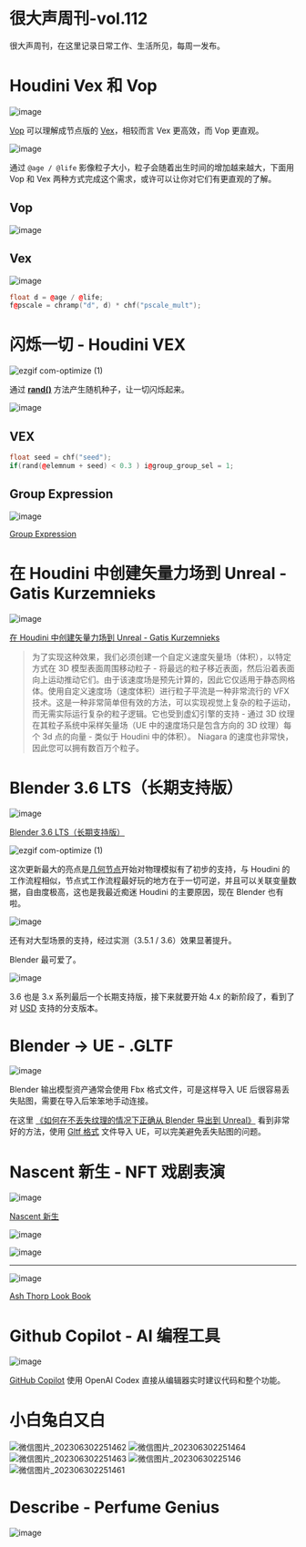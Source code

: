 # 很大声周刊-vol.112
很大声周刊，在这里记录日常工作、生活所见，每周一发布。

# Houdini Vex 和 Vop
![image](https://github.com/hendasheng/HenDaShengWeekly/assets/20842136/1e07311d-7f49-4a27-9489-43f8994dd7f8)

[Vop](https://www.sidefx.com/docs/houdini/nodes/vop/index.html) 可以理解成节点版的 [Vex](https://www.sidefx.com/docs/houdini/vex/index.html)，相较而言 Vex 更高效，而 Vop 更直观。

![image](https://github.com/hendasheng/HenDaShengWeekly/assets/20842136/cefef733-050b-40ca-b357-06188cebd9ca)


通过 `@age / @life` 影像粒子大小，粒子会随着出生时间的增加越来越大，下面用 Vop 和 Vex 两种方式完成这个需求，或许可以让你对它们有更直观的了解。

## Vop
![image](https://github.com/hendasheng/HenDaShengWeekly/assets/20842136/ada79eeb-e8e7-451f-b548-698a9789932b)

## Vex
![image](https://github.com/hendasheng/HenDaShengWeekly/assets/20842136/30c9dc41-d6c8-4ee4-a820-645df2c8861d)
```C++
float d = @age / @life;
f@pscale = chramp("d", d) * chf("pscale_mult");
```

# 闪烁一切 - Houdini VEX
![ezgif com-optimize (1)](https://github.com/hendasheng/HenDaShengWeekly/assets/20842136/0354517e-2088-4a9e-aa75-1cf74480160e)

通过 **[rand()](https://www.sidefx.com/docs/houdini/vex/functions/rand.html)** 方法产生随机种子，让一切闪烁起来。

![image](https://github.com/hendasheng/HenDaShengWeekly/assets/20842136/5338b8db-2a41-479d-a852-f4cda088e707)

## VEX
``` C++
float seed = chf("seed");
if(rand(@elemnum + seed) < 0.3 ) i@group_group_sel = 1;
```

## Group Expression
![image](https://github.com/hendasheng/HenDaShengWeekly/assets/20842136/0886a5a1-e920-43af-8256-1a4c0cdbda05)

[Group Expression](https://www.sidefx.com/docs/houdini/nodes/sop/groupexpression.html)

# 在 Houdini 中创建矢量力场到 Unreal - Gatis Kurzemnieks
![image](https://github.com/hendasheng/HenDaShengWeekly/assets/20842136/383260a9-87e3-4260-8800-654e454b8bb8)

[在 Houdini 中创建矢量力场到 Unreal - Gatis Kurzemnieks](https://www.rendereverything.com/vector-fields-unreal-engine/)

> 为了实现这种效果，我们必须创建一个自定义速度矢量场（体积），以特定方式在 3D 模型表面周围移动粒子 - 将最远的粒子移近表面，然后沿着表面向上运动推动它们。由于该速度场是预先计算的，因此它仅适用于静态网格体。使用自定义速度场（速度体积）进行粒子平流是一种非常流行的 VFX 技术。这是一种非常简单但有效的方法，可以实现视觉上复杂的粒子运动，而无需实际运行复杂的粒子逻辑。它也受到虚幻引擎的支持 - 通过 3D 纹理在其粒子系统中采样矢量场（UE 中的速度场只是包含方向的 3D 纹理）每个 3d 点的向​​量 - 类似于 Houdini 中的体积）。 Niagara 的速度也非常快，因此您可以拥有数百万个粒子。

# Blender 3.6 LTS（长期支持版）
![image](https://github.com/hendasheng/HenDaShengWeekly/assets/20842136/c9a632b6-68a2-4d30-bc5c-6297b6c0dc91)

[Blender 3.6 LTS（长期支持版）](https://www.blender.org/download/releases/3-6/)

![ezgif com-optimize (1)](https://github.com/hendasheng/HenDaShengWeekly/assets/20842136/09e39d11-15a3-4890-b712-dd0d8c0a28c0)

这次更新最大的亮点是[几何节点](https://docs.blender.org/manual/zh-hans/dev/modeling/geometry_nodes/index.html)开始对物理模拟有了初步的支持，与 Houdini 的工作流程相似，节点式工作流程最好玩的地方在于一切可逆，并且可以关联变量数据，自由度极高，这也是我最近痴迷 Houdini 的主要原因，现在 Blender 也有啦。

![image](https://github.com/hendasheng/HenDaShengWeekly/assets/20842136/5015cd9a-e631-4987-a65e-c85c1381466b)

还有对大型场景的支持，经过实测（3.5.1 / 3.6）效果显著提升。

Blender 最可爱了。

![image](https://github.com/hendasheng/HenDaShengWeekly/assets/20842136/d3b2baaf-d905-43f7-b641-5ed028497e13)

3.6 也是 3.x 系列最后一个长期支持版，接下来就要开始 4.x 的新阶段了，看到了对 [USD](https://openusd.org/release/index.html) 支持的分支版本。

# Blender → UE -  .GLTF
![image](https://github.com/hendasheng/HenDaShengWeekly/assets/20842136/8fef4c7c-c12c-4bd7-8312-ad629a485cd9)

Blender 输出模型资产通常会使用 Fbx 格式文件，可是这样导入 UE 后很容易丢失贴图，需要在导入后笨笨地手动连接。

在这里 [《如何在不丢失纹理的情况下正确从 Blender 导出到 Unreal》](https://www.youtube.com/watch?v=HIzDW4FlC-U) 看到非常好的方法，使用 [Gltf 格式](https://docs.fileformat.com/zh/3d/gltf/) 文件导入 UE，可以完美避免丢失贴图的问题。

# Nascent 新生 - NFT 戏剧表演
![image](https://github.com/hendasheng/HenDaShengWeekly/assets/20842136/cd6446f1-c793-4a2a-9c09-69dcec48c641)

[Nascent 新生](https://arsnl.art/nascent)

![image](https://github.com/hendasheng/HenDaShengWeekly/assets/20842136/39c06c25-002b-47ff-a586-f5eb25dd1024)

![image](https://github.com/hendasheng/HenDaShengWeekly/assets/20842136/e5960136-f993-42e4-9814-082a588a20e8)

---

![image](https://github.com/hendasheng/HenDaShengWeekly/assets/20842136/5748d3a8-d2f2-46bf-a5b2-81fef98d7708)

[Ash Thorp Look Book](https://arsnl.art/pdfs/nascent-look-book.pdf)

# Github Copilot - AI 编程工具
![image](https://github.com/hendasheng/HenDaShengWeekly/assets/20842136/c13f17e9-7f87-4fac-a02c-4447f16791eb)

[GitHub Copilot](https://github.com/features/copilot) 使用 OpenAI Codex 直接从编辑器实时建议代码和整个功能。

# 小白兔白又白
![微信图片_202306302251462](https://github.com/hendasheng/HenDaShengWeekly/assets/20842136/721dbfad-beb2-493d-afe3-fdee86def5db)
![微信图片_202306302251464](https://github.com/hendasheng/HenDaShengWeekly/assets/20842136/990f5b61-d882-4bac-99ff-775d0b2520b3)
![微信图片_202306302251463](https://github.com/hendasheng/HenDaShengWeekly/assets/20842136/c7cb701a-ffae-4b0c-ae40-43fb9aee03ba)
![微信图片_20230630225146](https://github.com/hendasheng/HenDaShengWeekly/assets/20842136/44784d7a-8e28-4625-ada7-d93307bbeff4)
![微信图片_202306302251461](https://github.com/hendasheng/HenDaShengWeekly/assets/20842136/7a8f6a3c-9d53-48e0-a976-fd3c39b40269)

# Describe - Perfume Genius
![image](https://github.com/hendasheng/HenDaShengWeekly/assets/20842136/e5a0c4cd-8ece-4e77-9b66-9089b47aff77)
